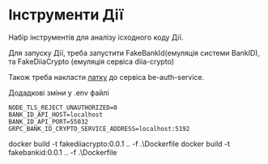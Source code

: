 # Інструменти Дії

Набір інструментів для аналізу ісходного коду Дії.

Для запуску Дії, треба запустити FakeBankId(емуляція системи BankID), та FakeDiiaCrypto (емуляція сервіса diia-crypto)

Також треба накласти [латку](https://github.com/kant2002/be-auth-service/commit/7c9b7c7445ab224f02516a9e055abe0d45f278a2) до сервіса be-auth-service.

Додадкові зміни у .env файлі

```
NODE_TLS_REJECT_UNAUTHORIZED=0
BANK_ID_API_HOST=localhost
BANK_ID_API_PORT=55032
GRPC_BANK_ID_CRYPTO_SERVICE_ADDRESS=localhost:5192
```


docker build -t fakediiacrypto:0.0.1 .. -f .\Dockerfile
docker build -t fakebankid:0.0.1 .. -f .\Dockerfile
